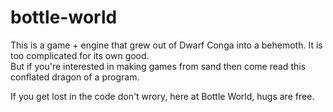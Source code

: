 # bottle-world
This is a game + engine that grew out of Dwarf Conga into a behemoth.  It is too complicated for its own good.  
But if you're interested in making games from sand then come read this conflated dragon of a program.

If you get lost in the code don't wrory, here at Bottle World, hugs are free.
